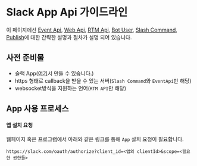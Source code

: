 # Slack App Api 가이드라인 
이 페이지에선 [Event Api](./eventapi), [Web Api](./webapi), [RTM Api](./rtmapi), [Bot User](./botuser), [Slash Command](./slashcommand), [Publish](./publish)에 대한 간략한 설명과 절차가 설명 되어 있습니다.

## 사전 준비물 
- 슬랙 App([여기](https://api.slack.com/apps)서 만들 수 있습니다.)
- https 형태로 callback을 받을 수 있는 서버(`Slash Command`와 `EventApi`만 해당)
- websocket방식을 지원하는 언어(`RTM API`만 해당)

## App 사용 프로세스   
#### 앱 설치 요청   
웹페이지 혹은 프로그램에서 아래와 같은 링크를 통해 `App` 설치 요청이 필요합니다.
```
https://slack.com/oauth/authorize?client_id=<앱의 clientId>&scope=<필요한 권한들>
```





